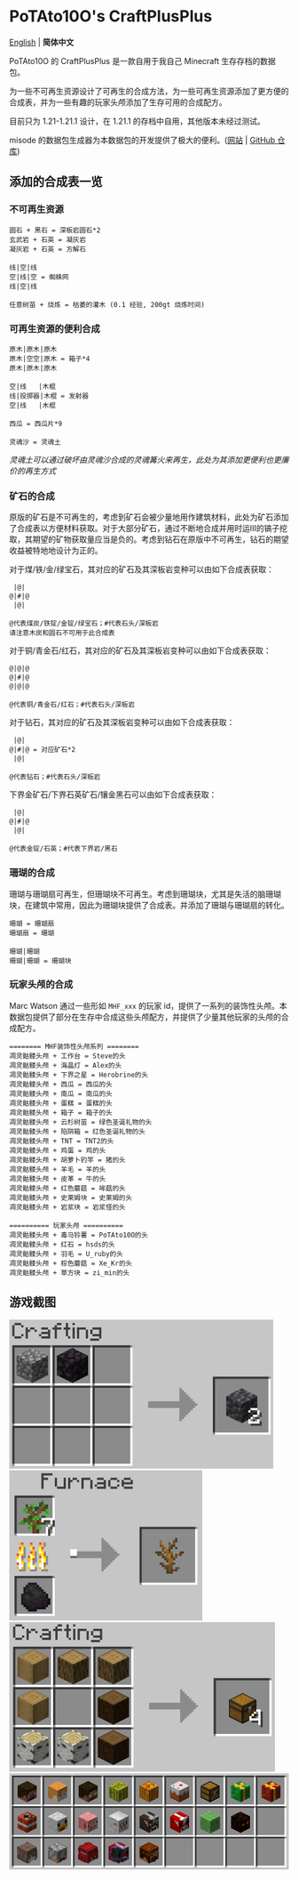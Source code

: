 # PoTAto10O's CraftPlusPlus

[English](README.md) | **简体中文**

PoTAto10O 的 CraftPlusPlus 是一款自用于我自己 Minecraft 生存存档的数据包。

为一些不可再生资源设计了可再生的合成方法，为一些可再生资源添加了更方便的合成表，并为一些有趣的玩家头颅添加了生存可用的合成配方。

目前只为 1.21-1.21.1 设计，在 1.21.1 的存档中自用，其他版本未经过测试。

misode 的数据包生成器为本数据包的开发提供了极大的便利。([网站](https://misode.github.io/) | [GitHub 仓库](https://github.com/misode/misode.github.io))

## 添加的合成表一览

### 不可再生资源

```
圆石 + 黑石 = 深板岩圆石*2
玄武岩 + 石英 = 凝灰岩
凝灰岩 + 石英 = 方解石

线|空|线
空|线|空 = 蜘蛛网
线|空|线

任意树苗 + 烧炼 = 枯萎的灌木 (0.1 经验, 200gt 烧炼时间)
```

### 可再生资源的便利合成

```
原木|原木|原木
原木|空空|原木 = 箱子*4
原木|原木|原木

空|线   |木棍
线|投掷器|木棍 = 发射器
空|线   |木棍

西瓜 = 西瓜片*9

灵魂沙 = 灵魂土
```

*灵魂土可以通过破坏由灵魂沙合成的灵魂篝火来再生，此处为其添加更便利也更廉价的再生方式*

### 矿石的合成

原版的矿石是不可再生的，考虑到矿石会被少量地用作建筑材料，此处为矿石添加了合成表以方便材料获取。对于大部分矿石，通过不断地合成并用时运III的镐子挖取，其期望的矿物获取量应当是负的。考虑到钻石在原版中不可再生，钻石的期望收益被特地地设计为正的。

对于煤/铁/金/绿宝石，其对应的矿石及其深板岩变种可以由如下合成表获取：

```
 |@| 
@|#|@
 |@| 
 
@代表煤炭/铁锭/金锭/绿宝石；#代表石头/深板岩
请注意木炭和圆石不可用于此合成表
```

对于铜/青金石/红石，其对应的矿石及其深板岩变种可以由如下合成表获取：

```
@|@|@
@|#|@
@|@|@
 
@代表铜/青金石/红石；#代表石头/深板岩
```

对于钻石，其对应的矿石及其深板岩变种可以由如下合成表获取：

```
 |@| 
@|#|@ = 对应矿石*2
 |@| 
 
@代表钻石；#代表石头/深板岩
```

下界金矿石/下界石英矿石/镶金黑石可以由如下合成表获取：

```
 |@| 
@|#|@
 |@| 
 
@代表金锭/石英；#代表下界岩/黑石
```

### 珊瑚的合成

珊瑚与珊瑚扇可再生，但珊瑚块不可再生。考虑到珊瑚块，尤其是失活的脑珊瑚块，在建筑中常用，因此为珊瑚块提供了合成表。并添加了珊瑚与珊瑚扇的转化。

```
珊瑚 = 珊瑚扇
珊瑚扇 = 珊瑚

珊瑚|珊瑚
珊瑚|珊瑚 = 珊瑚块
```

### 玩家头颅的合成

Marc Watson 通过一些形如 `MHF_xxx` 的玩家 id，提供了一系列的装饰性头颅。本数据包提供了部分在生存中合成这些头颅配方，并提供了少量其他玩家的头颅的合成配方。

```
======== MHF装饰性头颅系列 ========
凋灵骷髅头颅 + 工作台 = Steve的头
凋灵骷髅头颅 + 海晶灯 = Alex的头
凋灵骷髅头颅 + 下界之星 = Herobrine的头
凋灵骷髅头颅 + 西瓜 = 西瓜的头
凋灵骷髅头颅 + 南瓜 = 南瓜的头
凋灵骷髅头颅 + 蛋糕 = 蛋糕的头
凋灵骷髅头颅 + 箱子 = 箱子的头
凋灵骷髅头颅 + 云杉树苗 = 绿色圣诞礼物的头
凋灵骷髅头颅 + 陷阱箱 = 红色圣诞礼物的头
凋灵骷髅头颅 + TNT = TNT2的头
凋灵骷髅头颅 + 鸡蛋 = 鸡的头
凋灵骷髅头颅 + 胡萝卜钓竿 = 猪的头
凋灵骷髅头颅 + 羊毛 = 羊的头
凋灵骷髅头颅 + 皮革 = 牛的头
凋灵骷髅头颅 + 红色蘑菇 = 哞菇的头
凋灵骷髅头颅 + 史莱姆块 = 史莱姆的头
凋灵骷髅头颅 + 岩浆块 = 岩浆怪的头

========== 玩家头颅 ==========
凋灵骷髅头颅 + 毒马铃薯 = PoTAto10O的头
凋灵骷髅头颅 + 红石 = hsds的头
凋灵骷髅头颅 + 羽毛 = U_ruby的头
凋灵骷髅头颅 + 棕色蘑菇 = Xe_Kr的头
凋灵骷髅头颅 + 草方块 = zi_min的头
```

## 游戏截图

<img src="./pics/deepslate.png" style="zoom: 67%;" />

<img src="./pics/dead_bush.png" style="zoom: 67%;" />

<img src="./pics/chest.png" style="zoom: 67%;" />

<img src="./pics/heads.png" style="zoom:67%;" />